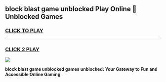 
## block blast game unblocked Play Online 👋 Unblocked Games
<h3>
<a href="https://premium.freeplayer.one?title=block_blast_game_unblocked&ref=19F">CLICK TO PLAY</a></h3>
<hr>

<h3>
<a href="https://premium.freeplayer.one?title=block_blast_game_unblocked&ref=19F">CLICK 2 PLAY</a>
  
</h3>

<a href="https://premium.freeplayer.one?title=block_blast_game_unblocked&ref=19F"><img src="https://clearcache.store/games.png"></a>


**block blast game unblocked games unblocked: Your Gateway to Fun and Accessible Online Gaming**
